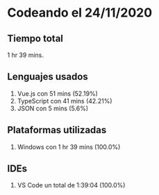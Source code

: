 # Codeando el 24/11/2020

## Tiempo total
1 hr 39 mins.

## Lenguajes usados
1. Vue.js con 51 mins (52.19%)
1. TypeScript con 41 mins (42.21%)
1. JSON con 5 mins (5.6%)

## Plataformas utilizadas
1. Windows con 1 hr 39 mins (100.0%)

## IDEs
1. VS Code un total de 1:39:04 (100.0%)
